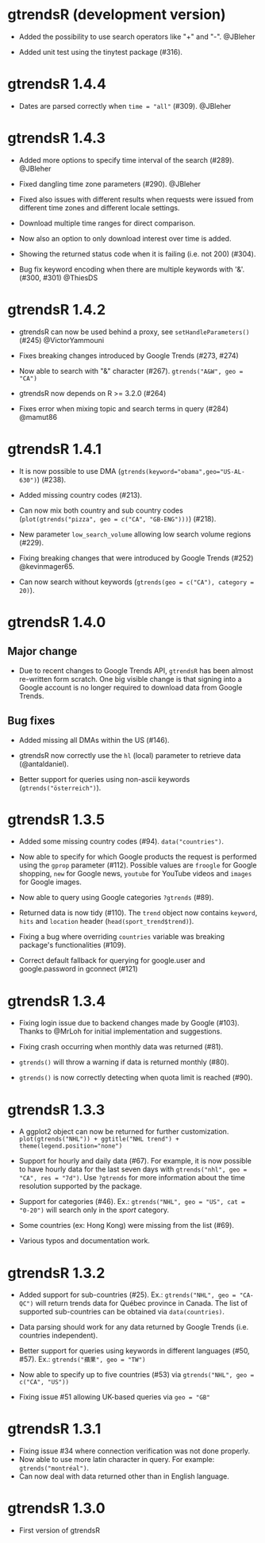 # gtrendsR (development version)
- Added the possibility to use search operators like "+" and "-". @JBleher

- Added unit test using the tinytest package (#316).

# gtrendsR 1.4.4
- Dates are parsed correctly when `time = "all"` (#309). @JBleher

# gtrendsR 1.4.3

- Added more options to specify time interval of the search (#289). @JBleher

- Fixed dangling time zone parameters (#290). @JBleher

- Fixed also issues with different results when requests were issued from different time zones and different locale settings.

- Download multiple time ranges for direct comparison.

- Now also an option to only download interest over time is added.

- Showing the returned status code when it is failing (i.e. not 200) (#304).

- Bug fix keyword encoding when there are multiple keywords with '&'. (#300, #301) @ThiesDS

# gtrendsR 1.4.2

- gtrendsR can now be used behind a proxy, see `setHandleParameters()` (#245) @VictorYammouni

- Fixes breaking changes introduced by Google Trends (#273, #274)

- Now able to search with "&" character (#267). `gtrends("A&W", geo = "CA")`

- gtrendsR now depends on R >= 3.2.0 (#264)

- Fixes error when mixing topic and search terms in query (#284) @mamut86

# gtrendsR 1.4.1

- It is now possible to use DMA (`gtrends(keyword="obama",geo="US-AL-630")`) (#238).

- Added missing country codes (#213).

- Can now mix both country and sub country codes (`plot(gtrends("pizza", geo = c("CA", "GB-ENG")))`) (#218).

- New parameter `low_search_volume` allowing low search volume regions (#229). 

- Fixing breaking changes that were introduced by Google Trends (#252) @kevinmager65. 

- Can now search without keywords (`gtrends(geo = c("CA"), category = 20)`).

# gtrendsR 1.4.0

## Major change

- Due to recent changes to Google Trends API, `gtrendsR` has been almost re-written form scratch. One big visible change is that signing into a Google account is no longer required to download data from Google Trends.

## Bug fixes

- Added missing all DMAs within the US (#146).

- gtrendsR now correctly use the `hl` (local) parameter to retrieve data (@antaldaniel).

- Better support for queries using non-ascii keywords (`gtrends("österreich")`).

# gtrendsR 1.3.5

- Added some missing country codes (#94). `data("countries")`.

- Now able to specify for which Google products the request is performed using the `gprop` parameter (#112). Possible values are `froogle` for Google shopping, `new` for Google news, `youtube` for YouTube videos and `images` for Google images.

- Now able to query using Google categories `?gtrends` (#89).

- Returned data is now tidy (#110). The `trend` object now contains `keyword`, `hits` and `location` header (`head(sport_trend$trend)`).

- Fixing a bug where overriding `countries` variable was breaking package's functionalities (#109).

- Correct default fallback for querying for google.user and google.password in gconnect (#121)

# gtrendsR 1.3.4

- Fixing login issue due to backend changes made by Google (#103). Thanks to @MrLoh for initial implementation and suggestions.

- Fixing crash occurring when monthly data was returned (#81).

- `gtrends()` will throw a warning if data is returned monthly (#80).

- `gtrends()` is now correctly detecting when quota limit is reached (#90).

# gtrendsR 1.3.3

- A ggplot2 object can now be returned for further customization. `plot(gtrends("NHL")) + ggtitle("NHL trend") + theme(legend.position="none")`

- Support for hourly and daily data (#67). For example, it is now possible to have hourly data for the last seven days with `gtrends("nhl", geo = "CA", res = "7d")`. Use `?gtrends` for more information about the time resolution supported by the package.

- Support for categories (#46). Ex.: `gtrends("NHL", geo = "US", cat = "0-20")` will search only in the *sport* category.

- Some countries (ex: Hong Kong) were missing from the list (#69).

- Various typos and documentation work.

# gtrendsR 1.3.2

- Added support for sub-countries (#25). Ex.: `gtrends("NHL", geo = "CA-QC")` will return trends data for Québec province in Canada. The list of supported sub-countries can be obtained via `data(countries)`.

- Data parsing should work for any data returned by Google Trends (i.e. countries independent).

- Better support for queries using keywords in different languages (#50, #57). Ex.: `gtrends("蘋果", geo = "TW")`

- Now able to specify up to five countries (#53) via `gtrends("NHL", geo = c("CA", "US"))`

- Fixing issue #51 allowing UK-based queries via `geo = "GB"`

# gtrendsR 1.3.1

- Fixing issue #34 where connection verification was not done properly.
- Now able to use more latin character in query. For example: `gtrends("montréal")`.
- Can now deal with data returned other than in English language.

# gtrendsR 1.3.0

- First version of gtrendsR

